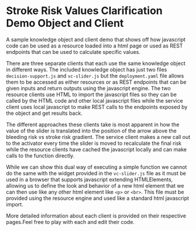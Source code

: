 # Stroke Risk Values Clarification Demo Object and Client
A sample knowledge object and client demo that shows off how javascript code can be used as a resource loaded into a html page or used as REST endpoints that can be used to calculate specific values.

There are three separate clients that each use the same knowledge object in different ways. The included knowledge object has just two files `decision-support.js` and `vc-slider.js` but the `deployment.yaml` file allows them to be accessed as either resources or as REST endpoints that can be given inputs and return outputs using the javascript engine. The two resource clients use HTML to import the javascript files so they can be called by the HTML code and other local javascript files while the service client uses local javascript to make REST calls to the endpoints exposed by the object and get results back.

The different approaches these clients take is most apparent in how the value of the slider is translated into the position of the arrow above the bleeding risk vs stroke risk gradient. The service client makes a new call out to the activator every time the slider is moved to recalculate the final risk while the resource clients have cached the javascript locally and can make calls to the function directly.

While we can show this dual way of executing a simple function we cannot do the same with the widget provided in the `vc-slider.js` file as it must be used in a browser that supports javascript extending HTMLElements, allowing us to define the look and behavior of a new html element that we can then use like any other html element like `<p>` or `<br>`. This file must be provided using the resource engine and used like a standard html javascript import.

More detailed information about each client is provided on their respective pages.Feel free to play with each and edit their code.

